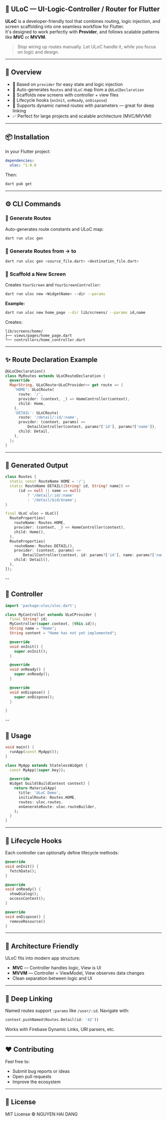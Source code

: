 ## **🔗 ULoC — UI-Logic-Controller / Router for Flutter**

**ULoC** is a developer-friendly tool that combines routing, logic injection, and screen scaffolding into one seamless workflow for Flutter.  
It's designed to work perfectly with **Provider**, and follows scalable patterns like **MVC** or **MVVM**.

> Stop wiring up routes manually. Let ULoC handle it, while you focus on logic and design.

---

## 🧭 Overview

- 🔧 Based on `provider` for easy state and logic injection
- 🔁 Auto-generates `Routes` and `ULoC` map from a `@ULoCDeclaration`
- 🧱 Scaffolds new screens with controller + view files
- 🧬 Lifecycle hooks (`onInit`, `onReady`, `onDispose`)
- 🚀 Supports dynamic named routes with parameters — great for deep linking
- ✅ Perfect for large projects and scalable architecture (MVC/MVVM)

---

## 📦 Installation

In your Flutter project:

```yaml
dependencies:
  uloc: ^1.0.0
```

Then:

```bash
dart pub get
```

---

## ⚙️ CLI Commands

### 🔁 Generate Routes

Auto-generates route constants and ULoC map:

```bash
dart run uloc gen
```

### 📁 Generate Routes from → to

```bash
dart run uloc gen <source_file.dart> <destination_file.dart>
```

### 🧱 Scaffold a New Screen

Creates `YourScreen` and `YourScreenController`:

```bash
dart run uloc new <WidgetName> --dir --params
```

**Example:**

```bash
dart run uloc new home_page --dir lib/screens/ --params id,name
```

Creates:

```
lib/screens/home/
├── views/pages/home_page.dart
└── controllers/home_controller.dart
```

---

## ✨ Route Declaration Example

```dart
@ULoCDeclaration()
class MyRoutes extends ULoCRouteDeclaration {
  @override
  Map<String, ULoCRoute<ULoCProvider>> get route => {
    'HOME': ULoCRoute(
      route: '/',
      provider: (context, _) => HomeController(context),
      child: Home,
    ),
    'DETAIL': ULoCRoute(
      route: '/detail/:id/:name',
      provider: (context, params) =>
          DetailController(context, params?['id'], params?['name']),
      child: Detail,
    ),
  };
}
```

---

## 📄 Generated Output

```dart
class Routes {
  static const RouteName HOME = '/';
  static RouteName DETAIL({String? id, String? name}) =>
      (id == null || name == null)
          ? '/detail/:id/:name'
          : '/detail/$id/$name';
}

final ULoC uloc = ULoC([
  RouteProperties(
    routeName: Routes.HOME,
    provider: (context, _) => HomeController(context),
    child: Home(),
  ),
  RouteProperties(
    routeName: Routes.DETAIL(),
    provider: (context, params) =>
        DetailController(context, id: params?['id'], name: params?['name']),
    child: Detail(),
  ),
]);
```

--

## 📄 Controller

```dart
import 'package:uloc/uloc.dart';

class MyController extends ULoCProvider {
  final String? id;
  MyController(super.context, {this.id});
  String name = "Home";
  String content = "Home has not yet implemented";

  @override
  void onInit() {
    super.onInit();
  }

  @override
  void onReady() {
    super.onReady();
  }

  @override
  void onDispose() {
    super.onDispose();
  }

}

```

--

## 📄 Usage

```dart
void main() {
  runApp(const MyApp());
}

class MyApp extends StatelessWidget {
  const MyApp({super.key});

  @override
  Widget build(BuildContext context) {
    return MaterialApp(
      title: 'ULoC Demo',
      initialRoute: Routes.HOME,
      routes: uloc.routes,
      onGenerateRoute: uloc.routeBuilder,
    );
  }
}

```

---

## 🔄 Lifecycle Hooks

Each controller can optionally define lifecycle methods:

```dart
@override
void onInit() {
  fetchData();
}

@override
void onReady() {
  showDialog();
  accessContext();
}

@override
void onDispose() {
  removeResource()
}
```

---

## 🧠 Architecture Friendly

ULoC fits into modern app structure:

- **MVC** — Controller handles logic, View is UI
- **MVVM** — Controller = ViewModel, View observes data changes
- Clean separation between logic and UI

---

## 🔗 Deep Linking

Named routes support `:params` like `/user/:id`. Navigate with:

```dart
context.pushNamed(Routes.Detail(id: '42'))
```

Works with Firebase Dynamic Links, URI parsers, etc.

---

## ❤️ Contributing

Feel free to:

- Submit bug reports or ideas
- Open pull requests
- Improve the ecosystem

---

## 📄 License

MIT License © NGUYEN HAI DANG
